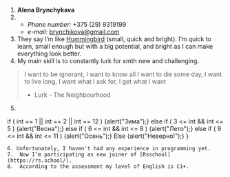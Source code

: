 1. **Alena Brynchykava**
2. * *Phone number:* +375 (29) 9319199
   * *e-mail:* brynchikova@gmail.com
3. They say I’m like [Hummingbird](https://images.app.goo.gl/vVdoMivX3v7GaSv58) (small, quick and bright). I’m quick to learn, small enough but with a big potential, and bright as I can make everything look better.
4. My main skill is to constantly lurk for smth new and challenging.
> I want to be ignorant, I want to know all
I want to die some day, I want to live long,
I want what I ask for, I get what I want
> - Lurk - The Neighbourhood
5. ```javascript
if ( int == 1 || int == 2 || int == 12 )
                {alert("Зима");}
            else if ( 3 <= int && int <= 5 )
                {alert("Весна");}
            else if ( 6 <= int && int <= 8 )
                {alert("Лето");}
            else if ( 9 <= int && int <= 11 )
                {alert("Осень");}
            Else
                {alert("Неверно!");}
}
```
6. Unfortunately, I haven't had any experience in programming yet.
7.	Now I’m participating as new joiner of [Rsschool](https://rs.school/).
8.	According to the assessment my level of English is C1+.